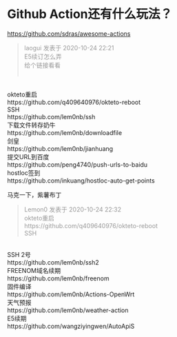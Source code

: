# Github Action还有什么玩法？


https://github.com/sdras/awesome-actions

<div class="quote"><blockquote><font color="#999999">laogui 发表于 2020-10-24 22:21</font><br />
<font color="#999999">E5续订怎么弄<br />
给个链接看看<br />
<br />
</font></blockquote></div><br />
okteto重启<br />
https://github.com/q409640976/okteto-reboot<br />
SSH<br />
https://github.com/lem0nb/ssh<br />
下载文件转存奶牛<br />
https://github.com/lem0nb/downloadfile<br />
剑皇<br />
https://github.com/lem0nb/jianhuang<br />
提交URL到百度<br />
https://github.com/peng4740/push-urls-to-baidu<br />
hostloc签到<br />
https://github.com/inkuang/hostloc-auto-get-points<br />


马克一下，紫薯布丁

<div class="quote"><blockquote><font color="#999999">Lemon0 发表于 2020-10-24 22:32</font><br />
<font color="#999999">okteto重启<br />
https://github.com/q409640976/okteto-reboot<br />
SSH<br />
</font></blockquote></div><br />
SSH 2号<br />
https://github.com/lem0nb/ssh2<br />
FREENOM域名续期<br />
https://github.com/lem0nb/freenom<br />
固件编译<br />
https://github.com/lem0nb/Actions-OpenWrt<br />
天气预报<br />
https://github.com/lem0nb/weather-action<br />
E5续期<br />
https://github.com/wangziyingwen/AutoApiS
